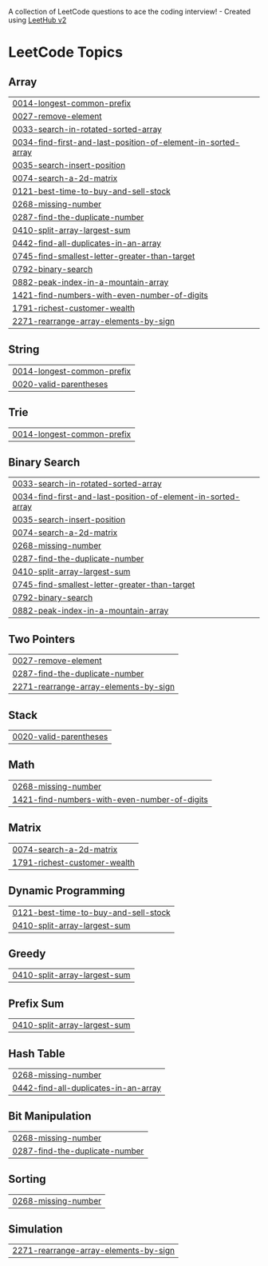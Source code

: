 A collection of LeetCode questions to ace the coding interview! - Created using [LeetHub v2](https://github.com/arunbhardwaj/LeetHub-2.0)
<!---LeetCode Topics Start-->
# LeetCode Topics
## Array
|  |
| ------- |
| [0014-longest-common-prefix](https://github.com/pawanyadav2706/leetcode/tree/master/0014-longest-common-prefix) |
| [0027-remove-element](https://github.com/pawanyadav2706/leetcode/tree/master/0027-remove-element) |
| [0033-search-in-rotated-sorted-array](https://github.com/pawanyadav2706/leetcode/tree/master/0033-search-in-rotated-sorted-array) |
| [0034-find-first-and-last-position-of-element-in-sorted-array](https://github.com/pawanyadav2706/leetcode/tree/master/0034-find-first-and-last-position-of-element-in-sorted-array) |
| [0035-search-insert-position](https://github.com/pawanyadav2706/leetcode/tree/master/0035-search-insert-position) |
| [0074-search-a-2d-matrix](https://github.com/pawanyadav2706/leetcode/tree/master/0074-search-a-2d-matrix) |
| [0121-best-time-to-buy-and-sell-stock](https://github.com/pawanyadav2706/leetcode/tree/master/0121-best-time-to-buy-and-sell-stock) |
| [0268-missing-number](https://github.com/pawanyadav2706/leetcode/tree/master/0268-missing-number) |
| [0287-find-the-duplicate-number](https://github.com/pawanyadav2706/leetcode/tree/master/0287-find-the-duplicate-number) |
| [0410-split-array-largest-sum](https://github.com/pawanyadav2706/leetcode/tree/master/0410-split-array-largest-sum) |
| [0442-find-all-duplicates-in-an-array](https://github.com/pawanyadav2706/leetcode/tree/master/0442-find-all-duplicates-in-an-array) |
| [0745-find-smallest-letter-greater-than-target](https://github.com/pawanyadav2706/leetcode/tree/master/0745-find-smallest-letter-greater-than-target) |
| [0792-binary-search](https://github.com/pawanyadav2706/leetcode/tree/master/0792-binary-search) |
| [0882-peak-index-in-a-mountain-array](https://github.com/pawanyadav2706/leetcode/tree/master/0882-peak-index-in-a-mountain-array) |
| [1421-find-numbers-with-even-number-of-digits](https://github.com/pawanyadav2706/leetcode/tree/master/1421-find-numbers-with-even-number-of-digits) |
| [1791-richest-customer-wealth](https://github.com/pawanyadav2706/leetcode/tree/master/1791-richest-customer-wealth) |
| [2271-rearrange-array-elements-by-sign](https://github.com/pawanyadav2706/leetcode/tree/master/2271-rearrange-array-elements-by-sign) |
## String
|  |
| ------- |
| [0014-longest-common-prefix](https://github.com/pawanyadav2706/leetcode/tree/master/0014-longest-common-prefix) |
| [0020-valid-parentheses](https://github.com/pawanyadav2706/leetcode/tree/master/0020-valid-parentheses) |
## Trie
|  |
| ------- |
| [0014-longest-common-prefix](https://github.com/pawanyadav2706/leetcode/tree/master/0014-longest-common-prefix) |
## Binary Search
|  |
| ------- |
| [0033-search-in-rotated-sorted-array](https://github.com/pawanyadav2706/leetcode/tree/master/0033-search-in-rotated-sorted-array) |
| [0034-find-first-and-last-position-of-element-in-sorted-array](https://github.com/pawanyadav2706/leetcode/tree/master/0034-find-first-and-last-position-of-element-in-sorted-array) |
| [0035-search-insert-position](https://github.com/pawanyadav2706/leetcode/tree/master/0035-search-insert-position) |
| [0074-search-a-2d-matrix](https://github.com/pawanyadav2706/leetcode/tree/master/0074-search-a-2d-matrix) |
| [0268-missing-number](https://github.com/pawanyadav2706/leetcode/tree/master/0268-missing-number) |
| [0287-find-the-duplicate-number](https://github.com/pawanyadav2706/leetcode/tree/master/0287-find-the-duplicate-number) |
| [0410-split-array-largest-sum](https://github.com/pawanyadav2706/leetcode/tree/master/0410-split-array-largest-sum) |
| [0745-find-smallest-letter-greater-than-target](https://github.com/pawanyadav2706/leetcode/tree/master/0745-find-smallest-letter-greater-than-target) |
| [0792-binary-search](https://github.com/pawanyadav2706/leetcode/tree/master/0792-binary-search) |
| [0882-peak-index-in-a-mountain-array](https://github.com/pawanyadav2706/leetcode/tree/master/0882-peak-index-in-a-mountain-array) |
## Two Pointers
|  |
| ------- |
| [0027-remove-element](https://github.com/pawanyadav2706/leetcode/tree/master/0027-remove-element) |
| [0287-find-the-duplicate-number](https://github.com/pawanyadav2706/leetcode/tree/master/0287-find-the-duplicate-number) |
| [2271-rearrange-array-elements-by-sign](https://github.com/pawanyadav2706/leetcode/tree/master/2271-rearrange-array-elements-by-sign) |
## Stack
|  |
| ------- |
| [0020-valid-parentheses](https://github.com/pawanyadav2706/leetcode/tree/master/0020-valid-parentheses) |
## Math
|  |
| ------- |
| [0268-missing-number](https://github.com/pawanyadav2706/leetcode/tree/master/0268-missing-number) |
| [1421-find-numbers-with-even-number-of-digits](https://github.com/pawanyadav2706/leetcode/tree/master/1421-find-numbers-with-even-number-of-digits) |
## Matrix
|  |
| ------- |
| [0074-search-a-2d-matrix](https://github.com/pawanyadav2706/leetcode/tree/master/0074-search-a-2d-matrix) |
| [1791-richest-customer-wealth](https://github.com/pawanyadav2706/leetcode/tree/master/1791-richest-customer-wealth) |
## Dynamic Programming
|  |
| ------- |
| [0121-best-time-to-buy-and-sell-stock](https://github.com/pawanyadav2706/leetcode/tree/master/0121-best-time-to-buy-and-sell-stock) |
| [0410-split-array-largest-sum](https://github.com/pawanyadav2706/leetcode/tree/master/0410-split-array-largest-sum) |
## Greedy
|  |
| ------- |
| [0410-split-array-largest-sum](https://github.com/pawanyadav2706/leetcode/tree/master/0410-split-array-largest-sum) |
## Prefix Sum
|  |
| ------- |
| [0410-split-array-largest-sum](https://github.com/pawanyadav2706/leetcode/tree/master/0410-split-array-largest-sum) |
## Hash Table
|  |
| ------- |
| [0268-missing-number](https://github.com/pawanyadav2706/leetcode/tree/master/0268-missing-number) |
| [0442-find-all-duplicates-in-an-array](https://github.com/pawanyadav2706/leetcode/tree/master/0442-find-all-duplicates-in-an-array) |
## Bit Manipulation
|  |
| ------- |
| [0268-missing-number](https://github.com/pawanyadav2706/leetcode/tree/master/0268-missing-number) |
| [0287-find-the-duplicate-number](https://github.com/pawanyadav2706/leetcode/tree/master/0287-find-the-duplicate-number) |
## Sorting
|  |
| ------- |
| [0268-missing-number](https://github.com/pawanyadav2706/leetcode/tree/master/0268-missing-number) |
## Simulation
|  |
| ------- |
| [2271-rearrange-array-elements-by-sign](https://github.com/pawanyadav2706/leetcode/tree/master/2271-rearrange-array-elements-by-sign) |
<!---LeetCode Topics End-->